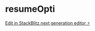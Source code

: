 # resumeOpti

[Edit in StackBlitz next generation editor ⚡️](https://stackblitz.com/~/github.com/sgardoll/resumeOpti)